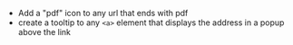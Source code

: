 * Add a "pdf" icon to any url that ends with pdf
* create a tooltip to any `<a>` element that displays the address in a popup above the link
